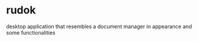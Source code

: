# rudok


desktop application that resembles a document manager in appearance and some functionalities